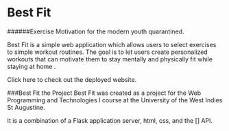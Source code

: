 # Best Fit 
######Exercise Motivation for the modern youth quarantined. 

Best Fit is a simple web application which allows users to select exercises to simple workout routines. 
The goal is to let users create personalized workouts that can motivate them to stay mentally and physically fit while 
staying at home . 

Click here to check out the deployed website. 

###Best Fit the Project 
Best Fit was created as a project for the Web Programming and Technologies I course at the 
University of the West Indies St Augustine. 

It is a combination of a Flask application server, html, css, and the [] API. 




 
   
  